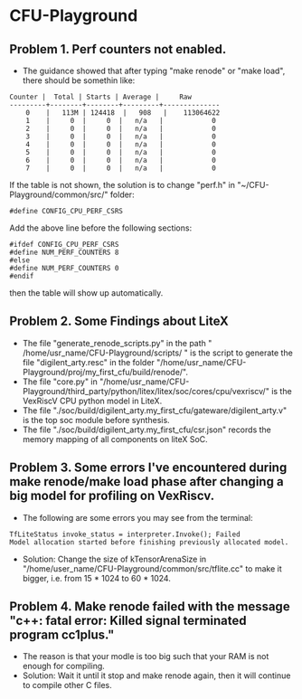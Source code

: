 # CFU-Playground
## Problem 1. Perf counters not enabled. 
* The guidance showed that after typing "make renode" or "make load", there should be somethin like:
```
Counter |  Total | Starts | Average |     Raw
---------+--------+--------+---------+--------------
    0    |   113M | 124418  |   908   |    113064622
    1    |     0  |     0  |   n/a   |            0
    2    |     0  |     0  |   n/a   |            0
    3    |     0  |     0  |   n/a   |            0
    4    |     0  |     0  |   n/a   |            0
    5    |     0  |     0  |   n/a   |            0
    6    |     0  |     0  |   n/a   |            0
    7    |     0  |     0  |   n/a   |            0
```
  If the table is not shown, the solution is to change "perf.h" in "~/CFU-Playground/common/src/" folder:
```
#define CONFIG_CPU_PERF_CSRS
```
  Add the above line before the following sections:
```
#ifdef CONFIG_CPU_PERF_CSRS
#define NUM_PERF_COUNTERS 8
#else
#define NUM_PERF_COUNTERS 0
#endif
```
  then the table will show up automatically. 

## Problem 2. Some Findings about LiteX
* The file "generate_renode_scripts.py" in the path " /home/usr_name/CFU-Playground/scripts/ " is the script to generate the file "digilent_arty.resc" in the folder "/home/usr_name/CFU-Playground/proj/my_first_cfu/build/renode/".
* The file "core.py" in "/home/usr_name/CFU-Playground/third_party/python/litex/litex/soc/cores/cpu/vexriscv/" is the VexRiscV CPU python model in LiteX.
* The file "./soc/build/digilent_arty.my_first_cfu/gateware/digilent_arty.v" is the top soc module before synthesis.
* The file "./soc/build/digilent_arty.my_first_cfu/csr.json" records the memory mapping of all components on liteX SoC.

## Problem 3. Some errors I've encountered during make renode/make load phase after changing a big model for profiling on VexRiscv. 
* The following are some errors you may see from the terminal:
```
TfLiteStatus invoke_status = interpreter.Invoke(); Failed
Model allocation started before finishing previously allocated model.
```
* Solution: Change the size of kTensorArenaSize in "/home/user_name/CFU-Playground/common/src/tflite.cc" to make it bigger, i.e. from 15 * 1024 to 60 * 1024.

## Problem 4. Make renode failed with the message "c++: fatal error: Killed signal terminated program cc1plus."
* The reason is that your modle is too big such that your RAM is not enough for compiling.
* Solution: Wait it until it stop and make renode again, then it will continue to compile other C files.

